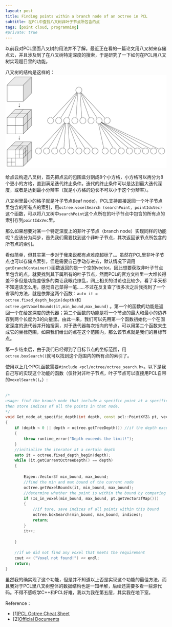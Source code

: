 ```yaml
---
layout: post
title: Finding points within a branch node of an octree in PCL
subtitle: 在PCL中查找八叉树非叶子节点所包含的点
tags: [point cloud, programming]
#private: true
---
```


以前我对PCL里面八叉树的用法并不了解。最近正在看的一篇论文用八叉树来存储点云，并且涉及到了在八叉树特定深度的搜索，于是研究了一下如何在PCL用八叉树实现题目里的功能。

八叉树的结构是这样的：
<br>
![](../assets/octree.png)
<br>

给点云构造八叉树，首先把点云的包围盒分割成8个小方格，小方格可以再分为8个更小的方格，直到满足迭代终止条件。迭代的终止条件可以是达到最大迭代深度，或者是达到最小分辨率（就是小方格的边长不可以小于这个分辨率）。

八叉树里最小的格子就是叶子节点(leaf node)，PCL支持直接返回一个叶子节点里包含的所有点的索引，用`octree.voxelSearch (searchPoint, pointIdxVec)`这个函数，可以将八叉树中`searchPoint`这个点所在的叶子节点中包含的所有点的索引存到`pointIdxVec`里。

那么如果想要对某一个特定深度上的非叶子节点（branch node）实现同样的功能呢？应该分为两步，首先我们需要找到这个非叶子节点，其次返回该节点所包含的所有点的索引。

看似简单，但其实第一步对于我来说都有点难度超标了。。虽然在PCL里非叶子节点也可以存储点索引，但是需要自己手动存进去，默认情况下调用`getBranchContainer()`函数返回的是一个空的vector。因此想要获取非叶子节点里包含的点，就要找到其下属所有的叶子节点，然而PCL的官方文档里一大堆长得差不多但是功能差很多的类让我眼花缭乱，网上相关的讨论也比较少，看了半天都不知道该怎么用，感觉自己菜得一笔……不过在反复查了很多次之后我找到了一个省事的方法，就是依靠这两个函数：`auto it = octree.fixed_depth_begin(depth)`和`octree.getVoxelBounds(it,min_bound,max_bound)` 。第一个的函数的功能是返回一个在给定深度的迭代器；第二个函数的功能是将一个节点的最大和最小的边界存到两个长度为3的向量里。由此一来，我们可以先用第一个函数初始化一个在固定深度的迭代器并开始搜索，对于迭代器每次指向的节点，可以用第二个函数来生成它的坐标范围，如果我们给出的点在这个范围内，那么该节点就是我们的目标节点。

第一步结束后，由于我们已经得到了目标节点的坐标范围，用`octree.boxSearch()`就可以找到这个范围内的所有点的索引了。

使用以上几个PCL函数需要`#include <pcl/octree/octree_search.h>`。以下是我自己写的实现这个功能的函数（仅针对非叶子节点，叶子节点可以直接用PCL自带的`voxelSearch()`。）:

```cpp

/*
usage: find the branch node that include a specific point at a specific depth, 
then store indices of all the points in that node.
*/
void Get_node_at_specific_depth(int depth, const pcl::PointXYZ& pt, vector<int>& indices)
{
	if (depth < 0 || depth > octree.getTreeDepth()) //if the depth exceed the limit
	{
		throw runtime_error("Depth exceeds the limit!");
	}
	//initialize the iterator at a certain depth
	auto it = octree.fixed_depth_begin(depth);
	while (it.getCurrentOctreeDepth() == depth)
	{

		Eigen::Vector3f min_bound, max_bound;
		//find the min and max bound of the current node
		octree.getVoxelBounds(it, min_bound, max_bound);
		//determine whether the point is within the bound by comparing the vectors
		if (Is_in_voxel(min_bound, max_bound, pt.getVector3fMap()))
		{
			//if ture, save indices of all points within this bound
			octree.boxSearch(min_bound, max_bound, indices);
			return;
		}
		it++;

	}

	//if we did not find any voxel that meets the requirement
	cout << ("Voxel not found!") << endl;
	return;
}

```
虽然我的确实现了这个功能，但是并不知道以上否是实现这个功能的最佳方法，而且我对于PCL里八叉树整体的数据结构也是一知半解，后续还需要多看一些源代码。不得不感叹学C++和PCL好难，我以为我在第五层，其实我在地下室。

Reference：
- [1][PCL Octree Cheat Sheet](https://www.ridgesolutions.ie/index.php/2019/02/14/pcl-octree-cheat-sheet/)
- [2][Official Documents](https://pointclouds.org/documentation/group__octree.html)
